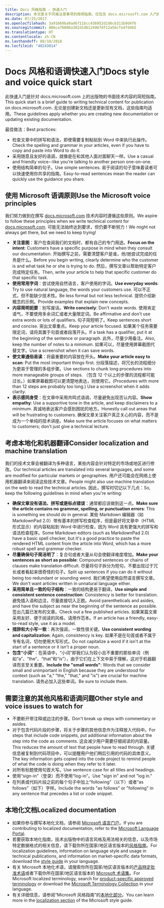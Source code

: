 ```yaml
---
title: Docs 风格指南 - 快速入门
description: 本文是关于风格注意事项的简明指南，仅包含 docs.microsoft.com 入门的基本主题。
ms.date: 07/25/2017
ms.openlocfilehash: 3a91669ba9ad6711bcc436952d1d6cb311b9d4f6
ms.sourcegitcommit: 886ca76086a302d1d6124967df12a5bcfe4fd4b5
ms.translationtype: HT
ms.contentlocale: zh-CN
ms.lasthandoff: 08/10/2018
ms.locfileid: "40243014"
---
```

# <a name="docs-style-and-voice-quick-start"></a><span data-ttu-id="d8ab4-103">Docs 风格和语调快速入门</span><span class="sxs-lookup"><span data-stu-id="d8ab4-103">Docs style and voice quick start</span></span>

<span data-ttu-id="d8ab4-104">此快速入门是针对 docs.microsoft.com 上的出版物的书面技术内容的简短指南。</span><span class="sxs-lookup"><span data-stu-id="d8ab4-104">This quick start is a brief guide to writing technical content for publication on docs.microsoft.com.</span></span> <span data-ttu-id="d8ab4-105">无论是创建新文档还是更新现有文档，这些指南均适用。</span><span class="sxs-lookup"><span data-stu-id="d8ab4-105">These guidelines apply whether you are creating new documentation or updating existing documentation.</span></span>

<span data-ttu-id="d8ab4-106">最佳做法：</span><span class="sxs-lookup"><span data-stu-id="d8ab4-106">Best practices:</span></span>

- <span data-ttu-id="d8ab4-107">检查文章中的拼写和语法，即使需要复制粘贴到 Word 中来执行此操作。</span><span class="sxs-lookup"><span data-stu-id="d8ab4-107">Check the spelling and grammar in your articles, even if you have to copy and paste into Word to do it.</span></span>
- <span data-ttu-id="d8ab4-108">采用随意且友好的语调，就像是在和其他人面对面聊天一样。</span><span class="sxs-lookup"><span data-stu-id="d8ab4-108">Use a casual and friendly voice--like you're talking to another person one-on-one.</span></span>
- <span data-ttu-id="d8ab4-109">使用结构简单的句子。</span><span class="sxs-lookup"><span data-stu-id="d8ab4-109">Use simple sentences.</span></span> <span data-ttu-id="d8ab4-110">易于阅读的句子意味着读者可以快速使用你共享的指南。</span><span class="sxs-lookup"><span data-stu-id="d8ab4-110">Easy-to-read sentences mean the reader can quickly use the guidance you share.</span></span>

## <a name="use-the-microsoft-voice-principles"></a><span data-ttu-id="d8ab4-111">使用 Microsoft 语调原则</span><span class="sxs-lookup"><span data-stu-id="d8ab4-111">Use the Microsoft voice principles</span></span>

<span data-ttu-id="d8ab4-112">我们努力做到在撰写 [docs.microsoft.com](https://docs.microsoft.com) 技术内容时遵循这些原则。</span><span class="sxs-lookup"><span data-stu-id="d8ab4-112">We aspire to follow these principles when we write technical content for [docs.microsoft.com](https://docs.microsoft.com).</span></span> <span data-ttu-id="d8ab4-113">可能无法始终达到要求，但仍要不断努力！</span><span class="sxs-lookup"><span data-stu-id="d8ab4-113">We might not always get there, but we need to keep trying!</span></span>

- <span data-ttu-id="d8ab4-114">**关注意图**：客户在查阅我们的文档时，都有自己的专门用途。</span><span class="sxs-lookup"><span data-stu-id="d8ab4-114">**Focus on the intent**: Customers have a specific purpose in mind when they consult our documentation.</span></span> <span data-ttu-id="d8ab4-115">开始撰写之前，需要清楚客户是谁，他/她尝试完成的任务是什么。</span><span class="sxs-lookup"><span data-stu-id="d8ab4-115">Before you begin writing, clearly determine who the customer is and what task he or she is trying to do.</span></span> <span data-ttu-id="d8ab4-116">然后，撰写文章以帮助特定客户完成特定任务。</span><span class="sxs-lookup"><span data-stu-id="d8ab4-116">Then, write your article to help that specific customer do that specific task.</span></span>
- <span data-ttu-id="d8ab4-117">**使用常用字词**：尝试使用自然语言，客户使用的字词。</span><span class="sxs-lookup"><span data-stu-id="d8ab4-117">**Use everyday words**: Try to use natural language, the words your customers use.</span></span> <span data-ttu-id="d8ab4-118">可以不正式，但不能缺少技术性。</span><span class="sxs-lookup"><span data-stu-id="d8ab4-118">Be less formal but not less technical.</span></span> <span data-ttu-id="d8ab4-119">提供介绍新概念的示例。</span><span class="sxs-lookup"><span data-stu-id="d8ab4-119">Provide examples that explain new concepts.</span></span>
- <span data-ttu-id="d8ab4-120">**内容简明扼要**：别写废话。</span><span class="sxs-lookup"><span data-stu-id="d8ab4-120">**Write concisely**: Don't waste words.</span></span> <span data-ttu-id="d8ab4-121">使用肯定语气，不要使用多余词汇或者大量限定词。</span><span class="sxs-lookup"><span data-stu-id="d8ab4-121">Be affirmative and don't use extra words or lots of qualifiers.</span></span> <span data-ttu-id="d8ab4-122">句子简短明了。</span><span class="sxs-lookup"><span data-stu-id="d8ab4-122">Keep sentences short and concise.</span></span> <span data-ttu-id="d8ab4-123">突出文章重点。</span><span class="sxs-lookup"><span data-stu-id="d8ab4-123">Keep your article focused.</span></span> <span data-ttu-id="d8ab4-124">如果某个任务需要限定词，请将其置于句首或者段落开头。</span><span class="sxs-lookup"><span data-stu-id="d8ab4-124">If a task has a qualifier, put it at the beginning of the sentence or paragraph.</span></span> <span data-ttu-id="d8ab4-125">此外，尽量少用备注。</span><span class="sxs-lookup"><span data-stu-id="d8ab4-125">Also, keep the number of notes to a minimum.</span></span> <span data-ttu-id="d8ab4-126">如果可以，尽量使用屏幕截图代替文字。</span><span class="sxs-lookup"><span data-stu-id="d8ab4-126">Use a screenshot when it can save words.</span></span>
- <span data-ttu-id="d8ab4-127">**使文章通俗易读**：将最重要的内容放在开头。</span><span class="sxs-lookup"><span data-stu-id="d8ab4-127">**Make your article easy to scan**: Put the most important things first.</span></span> <span data-ttu-id="d8ab4-128">分段落描述，将冗长的流程细分为更易于管理的多组步骤。</span><span class="sxs-lookup"><span data-stu-id="d8ab4-128">Use sections to chunk long procedures into more manageable groups of steps.</span></span> <span data-ttu-id="d8ab4-129">（包含 12 个以上的步骤的流程都可能过长。）如果屏幕截图可以更清楚地表达，则使用它。</span><span class="sxs-lookup"><span data-stu-id="d8ab4-129">(Procedures with more than 12 steps are probably too long.) Use a screenshot when it adds clarity.</span></span>
- <span data-ttu-id="d8ab4-130">**表示感同身受**：在文章中采用共鸣式语调，尽量避免出现否认内容。</span><span class="sxs-lookup"><span data-stu-id="d8ab4-130">**Show empathy**: Use a supportive tone in the article, and keep disclaimers to a minimum.</span></span> <span data-ttu-id="d8ab4-131">真诚地表达客户会感到困扰的地方。</span><span class="sxs-lookup"><span data-stu-id="d8ab4-131">Honestly call out areas that will be frustrating to customers.</span></span> <span data-ttu-id="d8ab4-132">确保文章关注客户真正关心的内容，而不是成为一个单纯的技术讲座。</span><span class="sxs-lookup"><span data-stu-id="d8ab4-132">Make sure the article focuses on what matters to customers; don't just give a technical lecture.</span></span>

## <a name="consider-localization-and-machine-translation"></a><span data-ttu-id="d8ab4-133">考虑本地化和机器翻译</span><span class="sxs-lookup"><span data-stu-id="d8ab4-133">Consider localization and machine translation</span></span>

<span data-ttu-id="d8ab4-134">我们的技术文章会被翻译为多种语言，某些内容会针对特定的市场或地区进行修改。</span><span class="sxs-lookup"><span data-stu-id="d8ab4-134">Our technical articles are translated into several languages, and some are modified for particular markets or geographies.</span></span> <span data-ttu-id="d8ab4-135">用户还可能会在网络上使用机器翻译来阅读这些技术文章。</span><span class="sxs-lookup"><span data-stu-id="d8ab4-135">People might also use machine translation on the web to read the technical articles.</span></span> <span data-ttu-id="d8ab4-136">因此，撰写时切记以下几点：</span><span class="sxs-lookup"><span data-stu-id="d8ab4-136">So, keep the following guidelines in mind when you're writing:</span></span>

- <span data-ttu-id="d8ab4-137">**确保文章没有语法、拼写或是标点错误**：通常都应该做到这一点。</span><span class="sxs-lookup"><span data-stu-id="d8ab4-137">**Make sure the article contains no grammar, spelling, or punctuation errors**: This is something we should do in general.</span></span> <span data-ttu-id="d8ab4-138">某些 Markdown 编辑器（如 MarkdownPad 2.0）带有基本的拼写检查程序，但是最好将文章中（HTML 形式显示）的内容粘贴到 Word 中进行检查，因为 Word 具有更强大的拼写和语法检查程序。</span><span class="sxs-lookup"><span data-stu-id="d8ab4-138">Some Markdown editors (such as MarkdownPad 2.0) have a basic spell checker, but it's a good practice to paste the rendered HTML content from the article into Word, which has a more robust spell and grammar checker.</span></span>
- <span data-ttu-id="d8ab4-139">**尽量确保句子简洁明了**：复合句或者大量从句会使翻译难度增加。</span><span class="sxs-lookup"><span data-stu-id="d8ab4-139">**Make your sentences as short as possible**: Compound sentences or chains of clauses make translation difficult.</span></span> <span data-ttu-id="d8ab4-140">尽量将句子拆分为短句，不要出现过于冗长或者看起来很奇怪的句子。</span><span class="sxs-lookup"><span data-stu-id="d8ab4-140">Split up sentences if you can do it without being too redundant or sounding weird.</span></span> <span data-ttu-id="d8ab4-141">我们希望使用自然语言撰写文章。</span><span class="sxs-lookup"><span data-stu-id="d8ab4-141">We don't want articles written in unnatural language either.</span></span>
- <span data-ttu-id="d8ab4-142">**采用简单且一致的句子结构**：一致的结构更易于翻译。</span><span class="sxs-lookup"><span data-stu-id="d8ab4-142">**Use simple and consistent sentence construction**: Consistency is better for translation.</span></span> <span data-ttu-id="d8ab4-143">避免插入语和边注，尽量直接切入正题。</span><span class="sxs-lookup"><span data-stu-id="d8ab4-143">Avoid parentheticals and asides, and have the subject as near the beginning of the sentence as possible.</span></span> <span data-ttu-id="d8ab4-144">签出几篇已发布的文章。</span><span class="sxs-lookup"><span data-stu-id="d8ab4-144">Check out a few published articles.</span></span> <span data-ttu-id="d8ab4-145">如果某篇文章采用友好、便于阅读的风格，请用作范本。</span><span class="sxs-lookup"><span data-stu-id="d8ab4-145">If an article has a friendly, easy-to-read style, use it as a model.</span></span>
- <span data-ttu-id="d8ab4-146">**措辞和大小写一致**：再次强调，一致性很关键。</span><span class="sxs-lookup"><span data-stu-id="d8ab4-146">**Use consistent wording and capitalization**: Again, consistency is key.</span></span> <span data-ttu-id="d8ab4-147">如果不是在句首或者不属于专有名词，切勿使用大写形式。</span><span class="sxs-lookup"><span data-stu-id="d8ab4-147">Do not capitalize a word if it isn't at the start of a sentence or it isn't a proper noun.</span></span>
- <span data-ttu-id="d8ab4-148">**包含“小词”**：在英语中，“小词”即我们认为较小且不重要的那些单词（例如“a”、“the”、“that”和“is”），由于它们在上下文中易于理解，这对于机器翻译而言至关重要。</span><span class="sxs-lookup"><span data-stu-id="d8ab4-148">**Include the "small words"**: Words that we consider small and unimportant in English because they are understood for context (such as "a," "the," "that," and "is") are crucial for machine translation.</span></span> <span data-ttu-id="d8ab4-149">请务必加入这些单词。</span><span class="sxs-lookup"><span data-stu-id="d8ab4-149">Be sure to include them.</span></span>

## <a name="other-style-and-voice-issues-to-watch-for"></a><span data-ttu-id="d8ab4-150">需要注意的其他风格和语调问题</span><span class="sxs-lookup"><span data-stu-id="d8ab4-150">Other style and voice issues to watch for</span></span>

- <span data-ttu-id="d8ab4-151">不要断开带注释或边注的步骤。</span><span class="sxs-lookup"><span data-stu-id="d8ab4-151">Don't break up steps with commentary or asides.</span></span>
- <span data-ttu-id="d8ab4-152">对于包含代码片段的步骤，将关于步骤的其他信息作为注释放入代码中。</span><span class="sxs-lookup"><span data-stu-id="d8ab4-152">For steps that include code snippets, put additional information about the step into the code as comments.</span></span> <span data-ttu-id="d8ab4-153">这会减少用户需要仔细阅读的内容量。</span><span class="sxs-lookup"><span data-stu-id="d8ab4-153">This reduces the amount of text that people have to read through.</span></span> <span data-ttu-id="d8ab4-154">关键信息被复制到代码项目中，可以提醒用户他们稍后引用的代码的具体意义。</span><span class="sxs-lookup"><span data-stu-id="d8ab4-154">The key information gets copied into the code project to remind people of what the code is doing when they refer to it later.</span></span>
- <span data-ttu-id="d8ab4-155">对所有标题使用句首大写。</span><span class="sxs-lookup"><span data-stu-id="d8ab4-155">Use sentence case for all titles and headings.</span></span>
- <span data-ttu-id="d8ab4-156">使用“sign-in”（登录）而不使用“log-in”。</span><span class="sxs-lookup"><span data-stu-id="d8ab4-156">Use "sign in" and not "log in."</span></span>
- <span data-ttu-id="d8ab4-157">在列表或代码片段之前的每个句子中加上“following”（以下）或者“as follows”（如下）字样。</span><span class="sxs-lookup"><span data-stu-id="d8ab4-157">Include the words "as follows" or "following" in any sentence that precedes a list or code snippet.</span></span>

## <a name="localized-documentation"></a><span data-ttu-id="d8ab4-158">本地化文档</span><span class="sxs-lookup"><span data-stu-id="d8ab4-158">Localized documentation</span></span>

- <span data-ttu-id="d8ab4-159">如果你参与撰写本地化文档，请参阅 [Microsoft 语言门户](https://www.microsoft.com/Language/Default.aspx)。</span><span class="sxs-lookup"><span data-stu-id="d8ab4-159">If you are contributing to localized documentation, refer to the [Microsoft Language Portal](https://www.microsoft.com/Language/Default.aspx).</span></span>
- <span data-ttu-id="d8ab4-160">若要获取本地化指南，技术出版物中的语言风格及用法相关的信息，以及市场特定数据格式的相关信息，请下载你所在国家/地区语言版本的[风格指南](https://www.microsoft.com/Language/StyleGuides)。</span><span class="sxs-lookup"><span data-stu-id="d8ab4-160">For localization guidelines, information on language style and usage in technical publications, and information on market-specific data formats, download the [style guide](https://www.microsoft.com/Language/StyleGuides) in your language.</span></span>
- <span data-ttu-id="d8ab4-161">有关 Microsoft 本地化术语，请搜索你所在国家/地区语言版本的[产品特定批准术语](https://www.microsoft.com/Language/Default.aspx)或者下载你所在国家/地区语言版本的 [Microsoft 术语集](https://www.microsoft.com/Language/Terminology.aspx)。</span><span class="sxs-lookup"><span data-stu-id="d8ab4-161">For Microsoft localized terminology, search for [product-specific approved terminology](https://www.microsoft.com/Language/Default.aspx) or download the [Microsoft Terminology Collection](https://www.microsoft.com/Language/Terminology.aspx) in your language.</span></span>
- <span data-ttu-id="d8ab4-162">有关详细信息，请参阅“Microsoft 风格指南”的[本地化部分](https://docs.microsoft.com/style-guide/global-communications/)。</span><span class="sxs-lookup"><span data-stu-id="d8ab4-162">You can learn more in the [localization section](https://docs.microsoft.com/style-guide/global-communications/) of the Microsoft style guide.</span></span>
